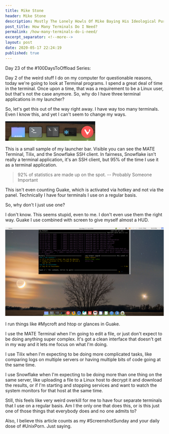```yaml
---
title: Mike Stone
header: Mike Stone
description: Mostly The Lonely Howls Of Mike Baying His Ideological Purity At The Moon
post_title: How Many Terminals Do I Need?
permalink: /how-many-terminals-do-i-need/
excerpt_separator: <!--more-->
layout: post
date: 2020-05-17 22:24:19
published: true
---
```


Day 23 of the #100DaysToOffload Series:

Day 2 of the weird stuff I do on my computer for questionable reasons, today we're going to look at Terminal programs. I spend a great deal of time in the terminal. Once upon a time, that was a requirement to be a Linux user, but that's not the case anymore. So, why do I have three terminal applications in my launcher?

<!--more-->

So, let's get this out of the way right away. I have way too many terminals. Even I know this, and yet I can't seem to change my ways.

![](/assets/images/6dSAK35.png)

This is a small sample of my launcher bar. Visible you can see the MATE Terminal, Tilix, and the Snowflake SSH client. In fairness, Snowflake isn't really a terminal application, it's an SSH client, but 95% of the time I use it as a terminal application. 

> 92% of statistics are made up on the spot. 
> 				-- Probably Someone Important

This isn't even counting Guake, which is activated via hotkey and not via the panel. Technically I have four terminals I use on a regular basis.

So, why don't I just use one? 

I don't know. This seems stupid, even to me. I don't even use them the right way. Guake I use combined with screen to give myself almost a HUD. 

![](/assets/images/i75CO1m.png)

I run things like #Mycroft and htop or glances in Guake.

I use the MATE Terminal when I'm going to edit a file, or just don't expect to be doing anything super complex. It's got a clean interface that doesn't get in my way and it lets me focus on what I'm doing.

I use Tilix when I'm expecting to be doing more complicated tasks, like comparing logs on multiple servers or having multiple bits of code going at the same time.

I use Snowflake when I'm expecting to be doing more than one thing on the same server, like uploading a file to a Linux host to decrypt it and download the results, or if I'm starting and stopping services and want to watch the system monitors for that host at the same time. 

Still, this feels like very weird overkill for me to have four separate terminals that I use on a regular basis. Am I the only one that does this, or is this just one of those things that everybody does and no one admits to?

Also, I believe this article counts as my #ScreenshotSunday and your daily dose of #UnixPorn. Just saying.
